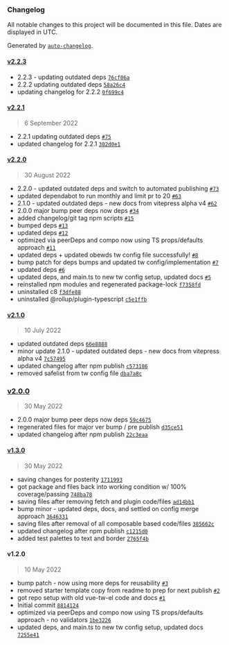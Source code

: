 ### Changelog

All notable changes to this project will be documented in this file. Dates are displayed in UTC.

Generated by [`auto-changelog`](https://github.com/CookPete/auto-changelog).

#### [v2.2.3](https://github.com/obewds/vue-tw-el/compare/v2.2.1...v2.2.3)

- 2.2.3 - updating outdated deps [`76cf06a`](https://github.com/obewds/vue-tw-el/commit/76cf06aa0a9b699be91932eaaadb2c3b7a1ce504)
- 2.2.2 updating outdated deps [`58a26c4`](https://github.com/obewds/vue-tw-el/commit/58a26c4a4a80fe6b16516fabc512ec0dc84aa7a2)
- updating changelog for 2.2.2 [`0f699c4`](https://github.com/obewds/vue-tw-el/commit/0f699c466bcae3f518ffe74f88b56ca55d16da1d)

#### [v2.2.1](https://github.com/obewds/vue-tw-el/compare/v2.2.0...v2.2.1)

> 6 September 2022

- 2.2.1 updating outdated deps [`#75`](https://github.com/obewds/vue-tw-el/pull/75)
- updated changelog for 2.2.1 [`302d0e1`](https://github.com/obewds/vue-tw-el/commit/302d0e141761087757109810a7d21170d19d9159)

#### [v2.2.0](https://github.com/obewds/vue-tw-el/compare/v2.1.0...v2.2.0)

> 30 August 2022

- 2.2.0 - updated outdated deps and switch to automated publishing [`#73`](https://github.com/obewds/vue-tw-el/pull/73)
- updated dependabot to run monthly and limit pr to 20 [`#63`](https://github.com/obewds/vue-tw-el/pull/63)
- 2.1.0 - updated outdated deps - new docs from vitepress alpha v4 [`#62`](https://github.com/obewds/vue-tw-el/pull/62)
- 2.0.0 major bump peer deps now deps [`#34`](https://github.com/obewds/vue-tw-el/pull/34)
- added changelog/git tag npm scripts [`#15`](https://github.com/obewds/vue-tw-el/pull/15)
- bumped deps [`#13`](https://github.com/obewds/vue-tw-el/pull/13)
- updated deps [`#12`](https://github.com/obewds/vue-tw-el/pull/12)
- optimized via peerDeps and compo now using TS props/defaults approach [`#11`](https://github.com/obewds/vue-tw-el/pull/11)
- updated deps + updated obewds tw config file successfully! [`#8`](https://github.com/obewds/vue-tw-el/pull/8)
- bump patch for deps bumps and updated tw config/implementation [`#7`](https://github.com/obewds/vue-tw-el/pull/7)
- updated deps [`#6`](https://github.com/obewds/vue-tw-el/pull/6)
- updated deps, and main.ts to new tw config setup, updated docs [`#5`](https://github.com/obewds/vue-tw-el/pull/5)
- reinstalled npm modules and regenerated package-lock [`f7358fd`](https://github.com/obewds/vue-tw-el/commit/f7358fdd44c6e9ad823ba1046f84de9dfaac4c6b)
- uninstalled c8 [`f3dfe88`](https://github.com/obewds/vue-tw-el/commit/f3dfe88937fb0d2b3799d6d5384f638cbaac0fb8)
- uninstalled @rollup/plugin-typescript [`c5e1ffb`](https://github.com/obewds/vue-tw-el/commit/c5e1ffbd4ca7371748d14725c3bf0c2c00f90d4b)

#### [v2.1.0](https://github.com/obewds/vue-tw-el/compare/v2.0.0...v2.1.0)

> 10 July 2022

- updated outdated deps [`66e8888`](https://github.com/obewds/vue-tw-el/commit/66e8888f363f1aedd41ce80398c4208083f84e9d)
- minor update 2.1.0 - updated outdated deps - new docs from vitepress alpha v4 [`7c57495`](https://github.com/obewds/vue-tw-el/commit/7c57495d1083ccca71a15de54e9e71a2fcc2e56f)
- updated changelog after npm publish [`c573186`](https://github.com/obewds/vue-tw-el/commit/c573186e4f64f46c187b8228ed11b8dfd9f3ece5)
- removed safelist from tw config file [`dba7a8c`](https://github.com/obewds/vue-tw-el/commit/dba7a8cba626dbc04f72cc3fb9ca934bb6d1969b)

### [v2.0.0](https://github.com/obewds/vue-tw-el/compare/v1.3.0...v2.0.0)

> 30 May 2022

- 2.0.0 major bump peer deps now deps [`59c4675`](https://github.com/obewds/vue-tw-el/commit/59c467503729799ddbacf28fb1048a35f603cc65)
- regenerated files for major ver bump / pre publish [`d35ce51`](https://github.com/obewds/vue-tw-el/commit/d35ce511cca82aaa1176ac51b836650a07e1e618)
- updated changelog after npm publish [`22c3eaa`](https://github.com/obewds/vue-tw-el/commit/22c3eaa2c339f49db616ad5387db08653b504e6f)

#### [v1.3.0](https://github.com/obewds/vue-tw-el/compare/v1.2.0...v1.3.0)

> 30 May 2022

- saving changes for posterity [`1711993`](https://github.com/obewds/vue-tw-el/commit/17119933b5e39948659265d50b5b361472bd42a5)
- got package and files back into working condition w/ 100% coverage/passing [`748ba78`](https://github.com/obewds/vue-tw-el/commit/748ba7845312db8a5a183a514af660a4ac86173f)
- saving files after removing fetch and plugin code/files [`ad14bb1`](https://github.com/obewds/vue-tw-el/commit/ad14bb18df4a158c452f7ca4bb271923618457d5)
- bump minor - updated deps, docs, and settled on config merge approach [`3646331`](https://github.com/obewds/vue-tw-el/commit/36463310be9dab9684f1997f77f074e2c76da6b1)
- saving files after removal of all composable based code/files [`385662c`](https://github.com/obewds/vue-tw-el/commit/385662c197745ea764c5e27d753c3521d8429e40)
- updated changelog after npm publish [`c1215d0`](https://github.com/obewds/vue-tw-el/commit/c1215d0c039939b582e6bb7cf19eb2f3be6d39a5)
- added test palettes to text and border [`2765f4b`](https://github.com/obewds/vue-tw-el/commit/2765f4badb3aeed9ed2159bcf686eb0381fef727)

#### v1.2.0

> 10 May 2022

- bump patch - now using more deps for reusability [`#3`](https://github.com/obewds/vue-tw-el/pull/3)
- removed starter template copy from readme to prep for next publish [`#2`](https://github.com/obewds/vue-tw-el/pull/2)
- got repo setup with old vue-tw-el code and docs [`#1`](https://github.com/obewds/vue-tw-el/pull/1)
- Initial commit [`8814124`](https://github.com/obewds/vue-tw-el/commit/8814124f08358b609cf55ed16b21c4ed33aad9a5)
- optimized via peerDeps and compo now using TS props/defaults approach - no validators [`1be3226`](https://github.com/obewds/vue-tw-el/commit/1be3226ac66fc789b57d7ddedcd87986f7d9c403)
- updated deps, and main.ts to new tw config setup, updated docs [`7255e41`](https://github.com/obewds/vue-tw-el/commit/7255e414fd1184978690647033d7bd1c4a04984a)
